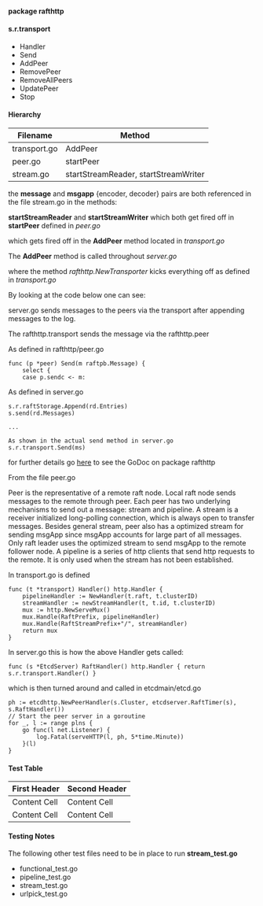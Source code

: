 
#### package rafthttp

#### s.r.transport

*	Handler
*	Send
*	AddPeer
*	RemovePeer
*	RemoveAllPeers
*	UpdatePeer
*	Stop

#### Hierarchy

Filename      | Method
------------- | -------
transport.go  | AddPeer
peer.go       | startPeer
stream.go     | startStreamReader, startStreamWriter




the **message** and **msgapp** {encoder, decoder} pairs are both referenced
in the file stream.go in the methods:

**startStreamReader** and **startStreamWriter** which both get fired off in **startPeer**
defined in *peer.go*

which gets fired off in the **AddPeer** method located in *transport.go*

The **AddPeer** method is called throughout *server.go*

where the method *rafthttp.NewTransporter* kicks everything off as defined in *transport.go*

By looking at the code below one can see:

server.go sends messages to the peers via the transport after appending messages
to the log.

The rafthttp.transport sends the message via the rafthttp.peer

As defined in rafthttp/peer.go

```
func (p *peer) Send(m raftpb.Message) {
	select {
	case p.sendc <- m:
```

As defined in server.go

```
s.r.raftStorage.Append(rd.Entries)
s.send(rd.Messages)

...

As shown in the actual send method in server.go
s.r.transport.Send(ms)
```

for further details go
[here](http://godoc.org/github.com/coreos/etcd/rafthttp)
to see the GoDoc on package rafthttp


From the file peer.go

Peer is the representative of a remote raft node. Local raft node sends messages to the remote through peer.
Each peer has two underlying mechanisms to send out a message: stream and pipeline.
A stream is a receiver initialized long-polling connection, which is always open to transfer messages.
Besides general stream, peer also has a optimized stream for sending msgApp since msgApp accounts for large part
of all messages. Only raft leader uses the optimized stream to send msgApp to the remote follower node.
A pipeline is a series of http clients that send http requests to the remote.
It is only used when the stream has not been established.

In transport.go is defined

```
func (t *transport) Handler() http.Handler {
	pipelineHandler := NewHandler(t.raft, t.clusterID)
	streamHandler := newStreamHandler(t, t.id, t.clusterID)
	mux := http.NewServeMux()
	mux.Handle(RaftPrefix, pipelineHandler)
	mux.Handle(RaftStreamPrefix+"/", streamHandler)
	return mux
}
```

In server.go this is how the above Handler gets called:

```
func (s *EtcdServer) RaftHandler() http.Handler { return s.r.transport.Handler() }
```

which is then turned around and called in etcdmain/etcd.go

```
ph := etcdhttp.NewPeerHandler(s.Cluster, etcdserver.RaftTimer(s), s.RaftHandler())
// Start the peer server in a goroutine
for _, l := range plns {
	go func(l net.Listener) {
		log.Fatal(serveHTTP(l, ph, 5*time.Minute))
	}(l)
}
```

#### Test Table

First Header  | Second Header
------------- | -------------
Content Cell  | Content Cell
Content Cell  | Content Cell

#### Testing Notes

The following other test files need to be in place to run **stream_test.go**

* functional_test.go
* pipeline_test.go
* stream_test.go
* urlpick_test.go
